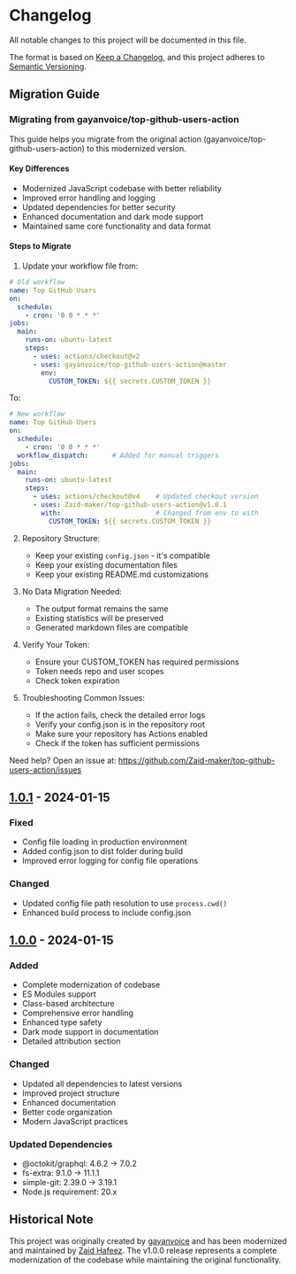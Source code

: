 # Changelog

All notable changes to this project will be documented in this file.

The format is based on [Keep a Changelog](https://keepachangelog.com/en/1.0.0/),
and this project adheres to [Semantic Versioning](https://semver.org/spec/v2.0.0.html).

## Migration Guide

### Migrating from gayanvoice/top-github-users-action

This guide helps you migrate from the original action (gayanvoice/top-github-users-action) to this modernized version.

#### Key Differences
- Modernized JavaScript codebase with better reliability
- Improved error handling and logging
- Updated dependencies for better security
- Enhanced documentation and dark mode support
- Maintained same core functionality and data format

#### Steps to Migrate

1. Update your workflow file from:
```yaml
# Old workflow
name: Top GitHub Users
on:
  schedule:
    - cron: '0 0 * * *'
jobs:
  main:
    runs-on: ubuntu-latest
    steps:
      - uses: actions/checkout@v2
      - uses: gayanvoice/top-github-users-action@master
        env:
          CUSTOM_TOKEN: ${{ secrets.CUSTOM_TOKEN }}
```

To:
```yaml
# New workflow
name: Top GitHub Users
on:
  schedule:
    - cron: '0 0 * * *'
  workflow_dispatch:      # Added for manual triggers
jobs:
  main:
    runs-on: ubuntu-latest
    steps:
      - uses: actions/checkout@v4    # Updated checkout version
      - uses: Zaid-maker/top-github-users-action@v1.0.1
        with:                        # Changed from env to with
          CUSTOM_TOKEN: ${{ secrets.CUSTOM_TOKEN }}
```

2. Repository Structure:
   - Keep your existing `config.json` - it's compatible
   - Keep your existing documentation files
   - Keep your existing README.md customizations

3. No Data Migration Needed:
   - The output format remains the same
   - Existing statistics will be preserved
   - Generated markdown files are compatible

4. Verify Your Token:
   - Ensure your CUSTOM_TOKEN has required permissions
   - Token needs repo and user scopes
   - Check token expiration

5. Troubleshooting Common Issues:
   - If the action fails, check the detailed error logs
   - Verify your config.json is in the repository root
   - Make sure your repository has Actions enabled
   - Check if the token has sufficient permissions

Need help? Open an issue at: https://github.com/Zaid-maker/top-github-users-action/issues

## [1.0.1] - 2024-01-15

### Fixed
- Config file loading in production environment
- Added config.json to dist folder during build
- Improved error logging for config file operations

### Changed
- Updated config file path resolution to use `process.cwd()`
- Enhanced build process to include config.json

## [1.0.0] - 2024-01-15

### Added
- Complete modernization of codebase
- ES Modules support
- Class-based architecture
- Comprehensive error handling
- Enhanced type safety
- Dark mode support in documentation
- Detailed attribution section

### Changed
- Updated all dependencies to latest versions
- Improved project structure
- Enhanced documentation
- Better code organization
- Modern JavaScript practices

### Updated Dependencies
- @octokit/graphql: 4.6.2 → 7.0.2
- fs-extra: 9.1.0 → 11.1.1
- simple-git: 2.39.0 → 3.19.1
- Node.js requirement: 20.x

[1.0.1]: https://github.com/Zaid-maker/top-github-users-action/compare/v1.0.0...v1.0.1
[1.0.0]: https://github.com/Zaid-maker/top-github-users-action/releases/tag/v1.0.0

## Historical Note
This project was originally created by [gayanvoice](https://github.com/gayanvoice) and has been modernized and maintained by [Zaid Hafeez](https://github.com/Zaid-maker). The v1.0.0 release represents a complete modernization of the codebase while maintaining the original functionality.
